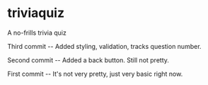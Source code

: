 triviaquiz
==========

A no-frills trivia quiz

Third commit -- Added styling, validation, tracks question number.

Second commit -- Added a back button.  Still not pretty.

First commit -- It's not very pretty, just very basic right now.
